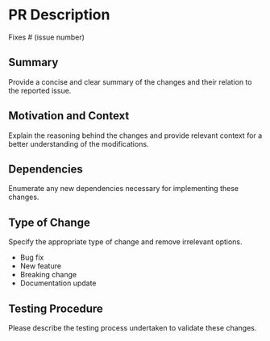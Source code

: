 # PR Description

Fixes # (issue number)

## Summary

Provide a concise and clear summary of the changes and their relation to the reported issue.

## Motivation and Context

Explain the reasoning behind the changes and provide relevant context for a better understanding of the modifications.

## Dependencies

Enumerate any new dependencies necessary for implementing these changes.

## Type of Change

Specify the appropriate type of change and remove irrelevant options.

- Bug fix
- New feature
- Breaking change
- Documentation update

## Testing Procedure

Please describe the testing process undertaken to validate these changes.

